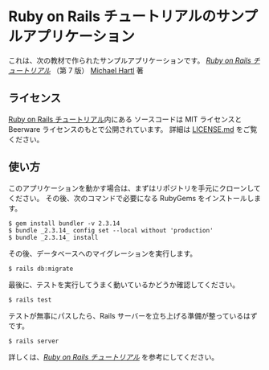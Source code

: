 # Ruby on Rails チュートリアルのサンプルアプリケーション

これは、次の教材で作られたサンプルアプリケーションです。
[_Ruby on Rails チュートリアル_](https://railstutorial.jp/)
（第 7 版）
[Michael Hartl](https://www.michaelhartl.com/) 著

## ライセンス

[Ruby on Rails チュートリアル](https://railstutorial.jp/)内にある
ソースコードは MIT ライセンスと Beerware ライセンスのもとで公開されています。
詳細は [LICENSE.md](LICENSE.md) をご覧ください。

## 使い方

このアプリケーションを動かす場合は、まずはリポジトリを手元にクローンしてください。
その後、次のコマンドで必要になる RubyGems をインストールします。

```
$ gem install bundler -v 2.3.14
$ bundle _2.3.14_ config set --local without 'production'
$ bundle _2.3.14_ install
```

その後、データベースへのマイグレーションを実行します。

```
$ rails db:migrate
```

最後に、テストを実行してうまく動いているかどうか確認してください。

```
$ rails test
```

テストが無事にパスしたら、Rails サーバーを立ち上げる準備が整っているはずです。

```
$ rails server
```

詳しくは、[_Ruby on Rails チュートリアル_](https://railstutorial.jp/)
を参考にしてください。
